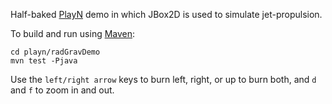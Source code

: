 
Half-baked [PlayN](http://playn.io) demo in which JBox2D is used to simulate jet-propulsion.

To build and run using [Maven](maven.apache.org):
```
cd playn/radGravDemo
mvn test -Pjava
```
Use the `left/right arrow` keys to burn left, right, or up to burn both, and `d` and `f` to zoom in and out.
